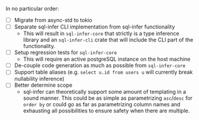 In no particular order:

- [ ] Migrate from async-std to tokio
- [ ] Separate sql-infer CLI implementation from sql-infer functionality
    - This will result in `sql-infer-core` that strictly is a type inference library and an `sql-infer-cli` crate that will include the CLI part of the functionality. 
- [ ] Setup regression tests for `sql-infer-core`
    - This will require an active postgreSQL instance on the host machine   
- [ ] De-couple code generation as much as possible from `sql-infer-core`
- [ ] Support table aliases (e.g. `select u.id from users u` will currently break nullability inference)
- [ ] Better determine scope
    - sql-infer can theoretically support some amount of templating in a sound manner. This could be as simple as parametrizing `asc`/`desc` for `order by` or could go as far as parametrizing column names and exhausting all possibilities to ensure safety when there are multiple.